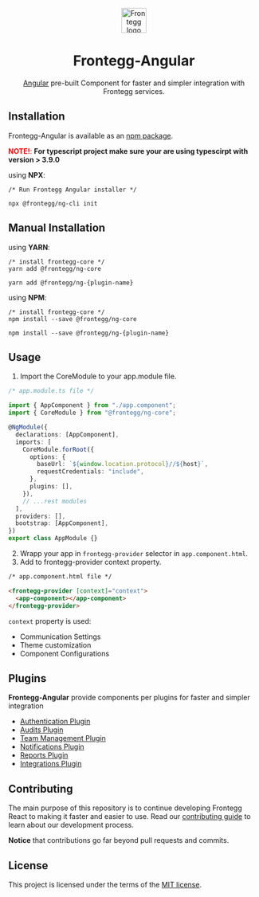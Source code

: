 <p align="center">
  <a href="https://www.frontegg.com/" rel="noopener" target="_blank">
    <img style="margin-top:40px" height="50" src="https://frontegg.com/wp-content/uploads/2020/04/logo_frrontegg.svg" alt="Frontegg logo">
  </a>
</p>
<h1 align="center">Frontegg-Angular</h1>
<div align="center">

[Angular](https://angular.io/) pre-built Component for faster and simpler integration with Frontegg services.

</div>

## Installation

Frontegg-Angular is available as an [npm package](https://www.npmjs.com/package/@frontegg/ng-core).

<font color='red'>**NOTE!**:</font> **For typescript project make sure your are using typescirpt with version > 3.9.0**

using **NPX**:

```
/* Run Frontegg Angular installer */

npx @frontegg/ng-cli init

```

## Manual Installation

using **YARN**:

```
/* install frontegg-core */
yarn add @frontegg/ng-core

yarn add @frontegg/ng-{plugin-name}

```

using **NPM**:

```
/* install frontegg-core */
npm install --save @frontegg/ng-core

npm install --save @frontegg/ng-{plugin-name}
```

## Usage

1. Import the CoreModule to your app.module file.

```ts
/* app.module.ts file */

import { AppComponent } from "./app.component";
import { CoreModule } from "@frontegg/ng-core";

@NgModule({
  declarations: [AppComponent],
  imports: [
    CoreModule.forRoot({
      options: {
        baseUrl: `${window.location.protocol}//${host}`,
        requestCredentials: "include",
      },
      plugins: [],
    }),
    // ...rest modules
  ],
  providers: [],
  bootstrap: [AppComponent],
})
export class AppModule {}
```

2. Wrapp your app in `frontegg-provider` selector in `app.component.html`.
3. Add to frontegg-provider context property.

```html
/* app.component.html file */

<frontegg-provider [context]="context">
  <app-component></app-component>
</frontegg-provider>
```

`context` property is used:

- Communication Settings
- Theme customization
- Component Configurations

## Plugins

**Frontegg-Angular** provide components per plugins for faster and simpler integration

- [Authentication Plugin](projects/auth)
- [Audits Plugin](projects/audits)
- [Team Management Plugin](projects/teams)
- [Notifications Plugin](projects/notifications)
- [Reports Plugin](projects/reports)
- [Integrations Plugin](projects/integrations)

## Contributing

The main purpose of this repository is to continue developing Frontegg React to making it faster and easier to use.
Read our [contributing guide](/CONTRIBUTING.md) to learn about our development process.

**Notice** that contributions go far beyond pull requests and commits.

## License

This project is licensed under the terms of the [MIT license](/LICENSE).
